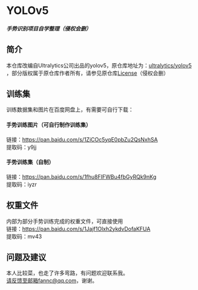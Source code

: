 # YOLOv5
##### 手势识别项目自学整理（侵权会删）

## 简介
本仓库改编自Ultralytics公司出品的yolov5，原仓库地址为：[ultralytics/yolov5](https://github.com/ultralytics/yolov5) ，部分版权属于原仓库作者所有，请参见原仓库[License](https://github.com/ultralytics/yolov5/blob/master/LICENSE)（侵权会删）

## 训练集
训练数据集和图片在百度网盘上，有需要可自行下载：

#### 手势训练图片（可自行制作训练集）
链接：https://pan.baidu.com/s/1ZiCOc5yqE0pbZu2QsNxhSA  
提取码：y9jj

#### 手势训练集（自制）
链接：https://pan.baidu.com/s/1fhu8FIFWBu4fbGyRQk9nKg  
提取码：iyzr

## 权重文件
内部为部分手势训练完成的权重文件，可直接使用  
链接：https://pan.baidu.com/s/1Jajf1Olxh2ykdvDofaKFUA  
提取码：mv43

## 问题及建议
本人比较菜，也走了许多弯路，有问题欢迎联系我。  
请反馈至邮箱fannc@qq.com，谢谢。
